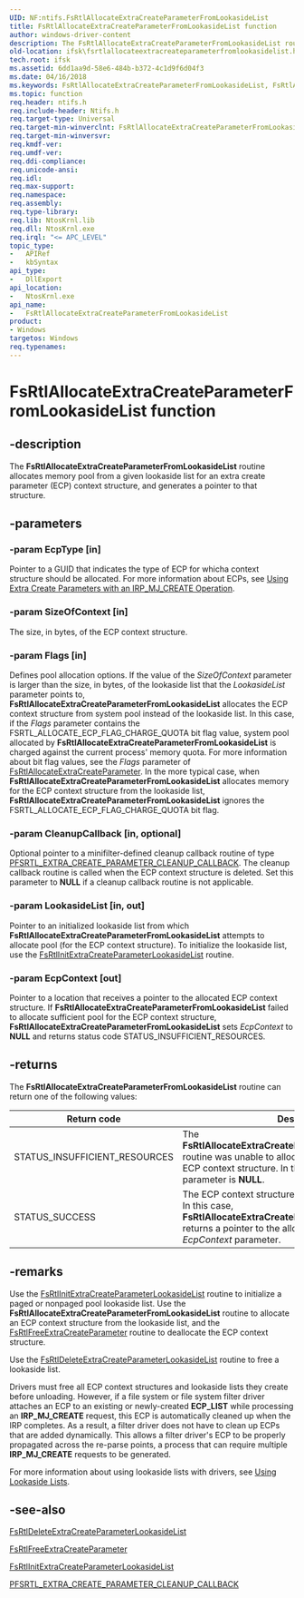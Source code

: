 ```yaml
---
UID: NF:ntifs.FsRtlAllocateExtraCreateParameterFromLookasideList
title: FsRtlAllocateExtraCreateParameterFromLookasideList function
author: windows-driver-content
description: The FsRtlAllocateExtraCreateParameterFromLookasideList routine allocates memory pool from a given lookaside list for an extra create parameter (ECP) context structure, and generates a pointer to that structure.
old-location: ifsk\fsrtlallocateextracreateparameterfromlookasidelist.htm
tech.root: ifsk
ms.assetid: 6dd1aa9d-58e6-484b-b372-4c1d9f6d04f3
ms.date: 04/16/2018
ms.keywords: FsRtlAllocateExtraCreateParameterFromLookasideList, FsRtlAllocateExtraCreateParameterFromLookasideList routine [Installable File System Drivers], fsrtlref_c85ee3ff-e71f-4c6e-bc37-4187cad9855f.xml, ifsk.fsrtlallocateextracreateparameterfromlookasidelist, ntifs/FsRtlAllocateExtraCreateParameterFromLookasideList
ms.topic: function
req.header: ntifs.h
req.include-header: Ntifs.h
req.target-type: Universal
req.target-min-winverclnt: FsRtlAllocateExtraCreateParameterFromLookasideList is available starting with Windows Vista.
req.target-min-winversvr: 
req.kmdf-ver: 
req.umdf-ver: 
req.ddi-compliance: 
req.unicode-ansi: 
req.idl: 
req.max-support: 
req.namespace: 
req.assembly: 
req.type-library: 
req.lib: NtosKrnl.lib
req.dll: NtosKrnl.exe
req.irql: "<= APC_LEVEL"
topic_type:
-	APIRef
-	kbSyntax
api_type:
-	DllExport
api_location:
-	NtosKrnl.exe
api_name:
-	FsRtlAllocateExtraCreateParameterFromLookasideList
product:
- Windows
targetos: Windows
req.typenames: 
---
```


# FsRtlAllocateExtraCreateParameterFromLookasideList function

## -description

The **FsRtlAllocateExtraCreateParameterFromLookasideList** routine allocates memory pool from a given lookaside list for an extra create parameter (ECP) context structure, and generates a pointer to that structure.

## -parameters

### -param EcpType [in]

Pointer to a GUID that indicates the type of ECP for whicha context structure should be allocated. For more information about ECPs, see [Using Extra Create Parameters with an IRP_MJ_CREATE Operation](https://docs.microsoft.com/windows-hardware/drivers/ifs/using-extra-create-parameters-with-an-irp-mj-create-operation).

### -param SizeOfContext [in]

The size, in bytes, of the ECP context structure.

### -param Flags [in]

Defines pool allocation options. If the value of the *SizeOfContext* parameter is larger than the size, in bytes, of the lookaside list that the *LookasideList* parameter points to, **FsRtlAllocateExtraCreateParameterFromLookasideList** allocates the ECP context structure from system pool instead of the lookaside list. In this case, if the *Flags* parameter contains the FSRTL_ALLOCATE_ECP_FLAG_CHARGE_QUOTA bit flag value, system pool allocated by **FsRtlAllocateExtraCreateParameterFromLookasideList** is charged against the current process' memory quota. For more information about bit flag values, see the *Flags* parameter of [FsRtlAllocateExtraCreateParameter](https://docs.microsoft.com/windows-hardware/drivers/ddi/content/ntifs/nf-ntifs-fsrtlallocateextracreateparameter). In the more typical case, when **FsRtlAllocateExtraCreateParameterFromLookasideList** allocates memory for the ECP context structure from the lookaside list, **FsRtlAllocateExtraCreateParameterFromLookasideList** ignores the FSRTL_ALLOCATE_ECP_FLAG_CHARGE_QUOTA bit flag.

### -param CleanupCallback [in, optional]

Optional pointer to a minifilter-defined cleanup callback routine of type [PFSRTL_EXTRA_CREATE_PARAMETER_CLEANUP_CALLBACK](https://docs.microsoft.com/windows-hardware/drivers/ddi/content/ntifs/nc-ntifs-pfsrtl_extra_create_parameter_cleanup_callback). The cleanup callback routine is called when the ECP context structure is deleted. Set this parameter to **NULL** if a cleanup callback routine is not applicable.

### -param LookasideList [in, out]

Pointer to an initialized lookaside list from which **FsRtlAllocateExtraCreateParameterFromLookasideList** attempts to allocate pool (for the ECP context structure). To initialize the lookaside list, use the [FsRtlInitExtraCreateParameterLookasideList](https://docs.microsoft.com/windows-hardware/drivers/ddi/content/ntifs/nf-ntifs-fsrtlinitextracreateparameterlookasidelist) routine.

### -param EcpContext [out]

Pointer to a location that receives a pointer to the allocated ECP context structure. If **FsRtlAllocateExtraCreateParameterFromLookasideList** failed to allocate sufficient pool for the ECP context structure, **FsRtlAllocateExtraCreateParameterFromLookasideList** sets *EcpContext* to **NULL** and returns status code STATUS_INSUFFICIENT_RESOURCES.

## -returns

The **FsRtlAllocateExtraCreateParameterFromLookasideList** routine can return one of the following values:

|Return code|Description|
|---|---|
|STATUS_INSUFFICIENT_RESOURCES|The **FsRtlAllocateExtraCreateParameterFromLookasideList** routine was unable to allocate sufficient memory for an ECP context structure. In this case, the *EcpContext* parameter is **NULL**.|
|STATUS_SUCCESS|The ECP context structure was successfully allocated. In this case, **FsRtlAllocateExtraCreateParameterFromLookasideList** returns a pointer to the allocated structure in the *EcpContext* parameter.|

## -remarks

Use the [FsRtlInitExtraCreateParameterLookasideList](https://docs.microsoft.com/windows-hardware/drivers/ddi/content/ntifs/nf-ntifs-fsrtlinitextracreateparameterlookasidelist) routine to initialize a paged or nonpaged pool lookaside list. Use the **FsRtlAllocateExtraCreateParameterFromLookasideList** routine to allocate an ECP context structure from the lookaside list, and the [FsRtlFreeExtraCreateParameter](https://docs.microsoft.com/windows-hardware/drivers/ddi/content/ntifs/nf-ntifs-fsrtlfreeextracreateparameter) routine to deallocate the ECP context structure.

Use the [FsRtlDeleteExtraCreateParameterLookasideList](https://msdn.microsoft.com/library/windows/hardware/ff545849) routine to free a lookaside list.

Drivers must free all ECP context structures and lookaside lists they create before unloading. However, if a file system or file system filter driver attaches an ECP to an existing or newly-created **ECP_LIST** while processing an **IRP_MJ_CREATE** request, this ECP is automatically cleaned up when the IRP completes. As a result, a filter driver does not have to clean up ECPs that are added dynamically. This allows a filter driver's ECP to be properly propagated across the re-parse points, a process that can require multiple **IRP_MJ_CREATE** requests to be generated.

For more information about using lookaside lists with drivers, see [Using Lookaside Lists](https://docs.microsoft.com/windows-hardware/drivers/kernel/using-lookaside-lists).

## -see-also

[FsRtlDeleteExtraCreateParameterLookasideList](https://docs.microsoft.com/windows-hardware/drivers/ddi/content/ntifs/nf-ntifs-fsrtldeleteextracreateparameterlookasidelist)

[FsRtlFreeExtraCreateParameter](https://docs.microsoft.com/windows-hardware/drivers/ddi/content/ntifs/nf-ntifs-fsrtlfreeextracreateparameter)

[FsRtlInitExtraCreateParameterLookasideList](https://docs.microsoft.com/windows-hardware/drivers/ddi/content/ntifs/nf-ntifs-fsrtlinitextracreateparameterlookasidelist)

[PFSRTL_EXTRA_CREATE_PARAMETER_CLEANUP_CALLBACK](https://docs.microsoft.com/windows-hardware/drivers/ddi/content/ntifs/nc-ntifs-pfsrtl_extra_create_parameter_cleanup_callback)
